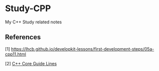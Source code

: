 # Study-CPP

My C++ Study related notes

## References

[1] <https://lhcb.github.io/developkit-lessons/first-development-steps/05a-cpp11.html>

[2] [C++ Core Guide Lines](http://isocpp.github.io/CppCoreGuidelines/CppCoreGuidelines)